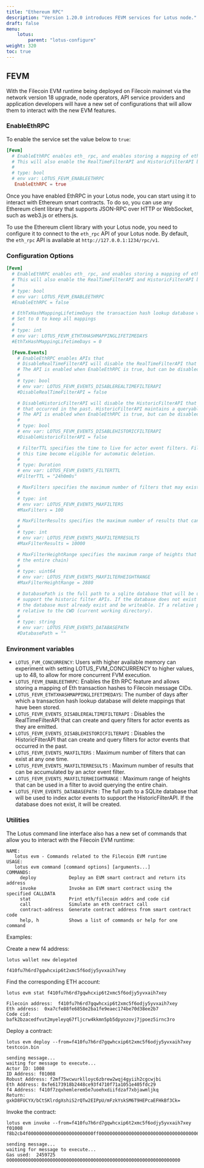 ```yaml
---
title: "Ethereum RPC"
description: "Version 1.20.0 introduces FEVM services for Lotus node."
draft: false
menu:
    lotus:
        parent: "lotus-configure"
weight: 320
toc: true
---
```


## FEVM

With the Filecoin EVM runtime being deployed on Filecoin mainnet via the network version 18 upgrade, node operators, API service providers and application developers will have a new set of configurations that will allow them to interact with the new EVM features.

### EnableEthRPC

To enable the service set the value below to `true`:

```toml
[Fevm]
  # EnableEthRPC enables eth_ rpc, and enables storing a mapping of eth transaction hashes to filecoin message Cids.
  # This will also enable the RealTimeFilterAPI and HistoricFilterAPI by default, but they can be disabled by config options above.
  #
  # type: bool
  # env var: LOTUS_FEVM_ENABLEETHRPC
   EnableEthRPC = true
```

Once you have enabled EthRPC in your Lotus node, you can start using it to interact with Ethereum smart contracts. To do so, you can use any Ethereum client library that supports JSON-RPC over HTTP or WebSocket, such as web3.js or ethers.js.

To use the Ethereum client library with your Lotus node, you need to configure it to connect to the `eth_rpc` API of your Lotus node. 
By default, the `eth_rpc` API is available at `http://127.0.0.1:1234/rpc/v1`.

### Configuration Options
```toml
[Fevm]
  # EnableEthRPC enables eth_ rpc, and enables storing a mapping of eth transaction hashes to filecoin message Cids.
  # This will also enable the RealTimeFilterAPI and HistoricFilterAPI by default, but they can be disabled by config options above.
  #
  # type: bool
  # env var: LOTUS_FEVM_ENABLEETHRPC
  #EnableEthRPC = false

  # EthTxHashMappingLifetimeDays the transaction hash lookup database will delete mappings that have been stored for more than x days
  # Set to 0 to keep all mappings
  #
  # type: int
  # env var: LOTUS_FEVM_ETHTXHASHMAPPINGLIFETIMEDAYS
  #EthTxHashMappingLifetimeDays = 0

  [Fevm.Events]
    # EnableEthRPC enables APIs that
    # DisableRealTimeFilterAPI will disable the RealTimeFilterAPI that can create and query filters for actor events as they are emitted.
    # The API is enabled when EnableEthRPC is true, but can be disabled selectively with this flag.
    #
    # type: bool
    # env var: LOTUS_FEVM_EVENTS_DISABLEREALTIMEFILTERAPI
    #DisableRealTimeFilterAPI = false

    # DisableHistoricFilterAPI will disable the HistoricFilterAPI that can create and query filters for actor events
    # that occurred in the past. HistoricFilterAPI maintains a queryable index of events.
    # The API is enabled when EnableEthRPC is true, but can be disabled selectively with this flag.
    #
    # type: bool
    # env var: LOTUS_FEVM_EVENTS_DISABLEHISTORICFILTERAPI
    #DisableHistoricFilterAPI = false

    # FilterTTL specifies the time to live for actor event filters. Filters that haven't been accessed longer than
    # this time become eligible for automatic deletion.
    #
    # type: Duration
    # env var: LOTUS_FEVM_EVENTS_FILTERTTL
    #FilterTTL = "24h0m0s"

    # MaxFilters specifies the maximum number of filters that may exist at any one time.
    #
    # type: int
    # env var: LOTUS_FEVM_EVENTS_MAXFILTERS
    #MaxFilters = 100

    # MaxFilterResults specifies the maximum number of results that can be accumulated by an actor event filter.
    #
    # type: int
    # env var: LOTUS_FEVM_EVENTS_MAXFILTERRESULTS
    #MaxFilterResults = 10000

    # MaxFilterHeightRange specifies the maximum range of heights that can be used in a filter (to avoid querying
    # the entire chain)
    #
    # type: uint64
    # env var: LOTUS_FEVM_EVENTS_MAXFILTERHEIGHTRANGE
    #MaxFilterHeightRange = 2880

    # DatabasePath is the full path to a sqlite database that will be used to index actor events to
    # support the historic filter APIs. If the database does not exist it will be created. The directory containing
    # the database must already exist and be writeable. If a relative path is provided here, sqlite treats it as
    # relative to the CWD (current working directory).
    #
    # type: string
    # env var: LOTUS_FEVM_EVENTS_DATABASEPATH
    #DatabasePath = ""
```

### Environment variables

- `LOTUS_FVM_CONCURRENCY`: Users with higher available memory can experiment with setting LOTUS_FVM_CONCURRENCY to higher values, up to 48, to allow for more concurrent FVM execution.
- `LOTUS_FEVM_ENABLEETHRPC`: Enables the Eth RPC feature and allows storing a mapping of Eth transaction hashes to Filecoin message CIDs.
- `LOTUS_FEVM_ETHTXHASHMAPPINGLIFETIMEDAYS`: The number of days after which a transaction hash lookup database will delete mappings that have been stored.
- `LOTUS_FEVM_EVENTS_DISABLEREALTIMEFILTERAPI` : Disables the RealTimeFilterAPI that can create and query filters for actor events as they are emitted. 
- `LOTUS_FEVM_EVENTS_DISABLEHISTORICFILTERAPI` : Disables the HistoricFilterAPI that can create and query filters for actor events that occurred in the past.
- `LOTUS_FEVM_EVENTS_MAXFILTERS` : Maximum number of filters that can exist at any one time.
- `LOTUS_FEVM_EVENTS_MAXFILTERRESULTS` : Maximum number of results that can be accumulated by an actor event filter.
- `LOTUS_FEVM_EVENTS_MAXFILTERHEIGHTRANGE` : Maximum range of heights that can be used in a filter to avoid querying the entire chain.
- `LOTUS_FEVM_EVENTS_DATABASEPATH` : The full path to a SQLite database that will be used to index actor events to support the HistoricFilterAPI. If the database does not exist, it will be created. 

### Utilities

The Lotus command line interface also has a new set of commands that allow you to interact with the Filecoin EVM runtime:
```shell
NAME:
   lotus evm - Commands related to the Filecoin EVM runtime
USAGE:
   lotus evm command [command options] [arguments...]
COMMANDS:
     deploy            Deploy an EVM smart contract and return its address
     invoke            Invoke an EVM smart contract using the specified CALLDATA
     stat              Print eth/filecoin addrs and code cid
     call              Simulate an eth contract call
     contract-address  Generate contract address from smart contract code
     help, h           Shows a list of commands or help for one command
```

Examples:

Create a new f4 address:

```shell
lotus wallet new delegated
```
```
f410fu7h6rd7gqwhcxip6t2xmc5f6odjy5yvxaih7xey
```

Find the corresponding ETH account:

```shell
lotus evm stat f410fu7h6rd7gqwhcxip6t2xmc5f6odjy5yvxaih7xey
```
```
Filecoin address:  f410fu7h6rd7gqwhcxip6t2xmc5f6odjy5yvxaih7xey
Eth address:  0xa7cfe88fe6858e2ba1fe9eaec174be70d38ee2b7
Code cid:  bafk2bzacedfvut2myeleyq67fljcrw4kkmn5pb5dpyozovj7jpoez5irnc3ro
```

Deploy a contract:

```shell
lotus evm deploy --from=f410fu7h6rd7gqwhcxip6t2xmc5f6odjy5yvxaih7xey testcoin.bin
```
```
sending message...
waiting for message to execute...
Actor ID: 1008
ID Address: f01008
Robust Address: f2mf75wcwurklloyc6zbrew2wqj4gyiih2cgcwjbi
Eth Address: 0xfe6173918b2448ce93f4710f71a1051e405fdc29
f4 Address: f410f7zqxhemlerem5e7uoehxdiifdzaf7xbjawmljkq
Return: gxkD8FUCYX/bCtSKlrdgXshiS2rQTw2EIPpU/mFzkYskSM6T9HEPcaEFHkBf3Ck=
```

Invoke the contract:

```shell
lotus evm invoke --from=f410fu7h6rd7gqwhcxip6t2xmc5f6odjy5yvxaih7xey f01008 f8b2cb4f000000000000000000000000ff00000000000000000000000000000000000064
```
```
sending message...
waiting for message to execute...
Gas used:  2459725
0000000000000000000000000000000000000000000000000000000000000000
```
